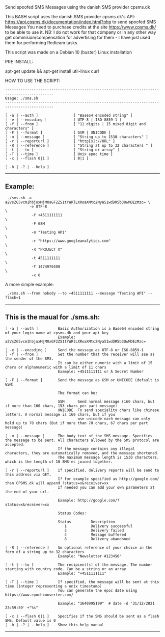 
Send spoofed SMS Messages using the danish SMS provider cpsms.dk

This BASH script uses the danish SMS provider cpsms.dk's API: https://api.cpsms.dk/documentation/index.html?php to send spoofed SMS Messages
You need to purchase credits at the site https://www.cpsms.dk/ to be able to use it.
NB: I do not work for that company or in any other way get commision/compensation for advertising for them - I have just used them for performing Redteam tasks.

This script was made on a Debian 10 (buster) Linux installation

PRE INSTALL: 

apt-get update && apt-get install util-linux curl
 
HOW TO USE THE SCRIPT: 
 ```
 --------------------------------------------------------------------------------------------
 Usage: ./sms.sh 
 --------------------------------------------------------------------------------------------

 [ -a | --auth ]                [ "Base64 encoded string" ]
 [ -e | --encoding ]            [ UTF-8 | ISO-8859-1 ]
 [ -f | --from ]                [ "11 digits | 15 mixed digit and characters" ]
 [ -F | --format ]              [ GSM | UNICODE ]
 [ -m | --message ]             [ "String up to 1530 characters" ]
 [ -r | --reporturl ]           [ "http[s]://URL" ]
 [ -R | --reference ]           [ "String at up to 32 characters " ]
 [ -t | --to ]                  [ "String or array" ]
 [ -T | --time ]                [ Unix epoc time ]
 [ -x | --flash 0|1 ]           [ 0|1 ]
 
 [ -h | -? | --help ]
 ```
 --------------------------------------------------------------------------------------------
 Example: 
 --------------------------------------------------------------------------------------------
 ```
  ./sms.sh -a a2VsZG5vcm1hbjoxMjM0aGF2ZS1tYWRlLXRoaXMtc2NyaS1wdDR5b3UwMDEzMzc= \
            -e UTF-8                                                           \
             -f +4511111111                                                    \
             -F GSM                                                            \
             -m "Testing API"                                                  \
             -r "https://www.googleanalytics.com"                              \
             -R "PROJECT X"                                                    \
             -t 4511111111                                                     \
             -T 1474970400                                                     \
             -x 0                                                                
 ```
  A more simple example: 
 ```
  ./sms.sh --from nobody --to +4511111111 --message "Testing API" --flash=1
 ```
 --------------------------------------------------------------------------------------------
 This is the maual for ./sms.sh:
 --------------------------------------------------------------------------------------------
 ```
 [ -a | --auth ]         Basic Authorization is a Base64 encoded string of your login name at cpsms.dk and your api key
                         Example: a2VsZG5vcm1hbjoxMjM0aGF2ZS1tYWRlLXRoaXMtc2NyaS1wdDR5b3UwMDEzMzc=

[ -e | --encoding ]     Send the message as UTF-8 or ISO-8859-1
 [ -f | --from ]         Set the number that the receiver will see as the sender of the SMS. 
                         It can be either numeric with a limit of 15 chars or alphanumeric with a limit of 11 chars
                         Example: +4511111111 or A Secret Number

 [ -F | --format ]       Send the message as GSM or UNICODE (default is GSM)

                         The format can be:

                         GSM      Send normal message (160 chars, but if more than 160 chars, 153 chars per part message)
                         UNICODE  To send speciality chars like chinese letters. A normal message is 160 chars, but if you 
                                  use unicode each message can only hold up to 70 chars (But if more than 70 chars, 67 chars per part message)
                    
 [ -m | --message ]      The body text of the SMS message. Specifies the message to be sent. All characters allowed by the SMS protocol are accepted.
                         If the message contains any illegal characters, they are automatically removed, and the message shortened. 
                         The maximum message length is 1530 characters, which is the length of 10 SMS'es joined together.

 [ -r | --reporturl ]    If specified, delivery reports will be send to this address via GET.
                         If for example specified as http://google.com/ then CPSMS.dk will append ?status=x&receiver=xx
                         If needed you can add your own parameters at the end of your url.

                         Example: http://google.com/?status=x&receiver=xx

                         Status Codes: 

                         Status         Description
                            1           Delivery successful
                            2           Delivery failed
                            4           Message buffered
                            8           Delivery abandoned

 [ -R | --reference ]    An optional reference of your choice in the form of a string up to 32 characters 
                         Example: "Newsletter #123456"

 [ -t | --to ]           The recipient(s) of the message. The number starting with country code. Can be a string or an array
                         Example: "+4511111111"

 [ -T | --time ]         If specified, the message will be sent at this time (integer representing a unix timestamp)
                         You can generate the epoc date using https://www.epochconverter.com/

                         Example: "1640995199"  # date -d '31/12/2021 23:59:59' +"%s"

 [ -x | --flash 0|1 ]    Specifies if the SMS should be sent as a flash SMS. Default value is 0
 [ -h | -? | --help ]    Show this help manual
 ```
 --------------------------------------------------------------------------------------------
